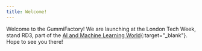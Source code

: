 ```yaml
---
title: Welcome!
---
```


Welcome to the GummiFactory! We are launching at the London Tech Week, stand RD3, part of the [AI and Machine Learning World](https://tmt.knect365.com/ai-machine-learning-world/){:target="_blank"}. Hope to see you there!
